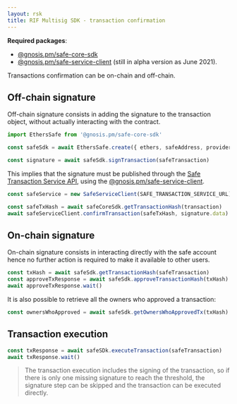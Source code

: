 ```yaml
---
layout: rsk
title: RIF Multisig SDK - transaction confirmation
---
```


**Required packages**:
- [@gnosis.pm/safe-core-sdk](https://github.com/gnosis/safe-core-sdk)
- [@gnosis.pm/safe-service-client](https://www.npmjs.com/package/@gnosis.pm/safe-service-client) (still in alpha version as June 2021).

Transactions confirmation can be on-chain and off-chain.

## Off-chain signature

Off-chain signature consists in adding the signature to the transaction object, without actually interacting with the contract. 

```ts
import EthersSafe from '@gnosis.pm/safe-core-sdk'

const safeSdk = await EthersSafe.create({ ethers, safeAddress, providerOrSigner })

const signature = await safeSdk.signTransaction(safeTransaction)
```

This implies that the signature must be published through the [Safe Transaction Service API](https://github.com/gnosis/safe-transaction-service), using the [@gnosis.pm/safe-service-client](https://www.npmjs.com/package/@gnosis.pm/safe-service-client).

```ts
const safeService = new SafeServiceClient(SAFE_TRANSACTION_SERVICE_URL)

const safeTxHash = await safeCoreSdk.getTransactionHash(transaction)
await safeServiceClient.confirmTransaction(safeTxHash, signature.data)
```


## On-chain signature

On-chain signature consists in interacting directly with the safe account hence no further action is required to make it available to other users.

```ts
const txHash = await safeSdk.getTransactionHash(safeTransaction)
const approveTxResponse = await safeSdk.approveTransactionHash(txHash)
await approveTxResponse.wait()
```

It is also possible to retrieve all the owners who approved a transaction:

```ts
const ownersWhoApproved = await safeSdk.getOwnersWhoApprovedTx(txHash)
```

## Transaction execution

```ts
const txResponse = await safeSDk.executeTransaction(safeTransaction)
await txResponse.wait()
```

> The transaction execution includes the signing of the transaction, so if there is only one missing signature to reach the threshold, the signature step can be skipped and the transaction can be executed directly.

